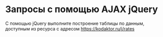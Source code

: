 # Запросы с помощью AJAX jQuery

C помощью jQuery выполните построение таблицы по данным, доступным из ресурса с адресом https://kodaktor.ru/j/rates